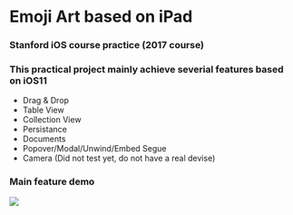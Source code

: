 # Emoji Art based on iPad
### Stanford iOS course practice (2017 course)
### This practical project mainly achieve severial features based on iOS11
* Drag & Drop
* Table View
* Collection View
* Persistance
* Documents
* Popover/Modal/Unwind/Embed Segue
* Camera (Did not test yet, do not have a real devise)
### Main feature demo
![](https://github-bobby.s3-ap-southeast-2.amazonaws.com/emoji_art.gif)

